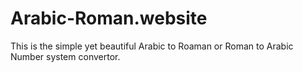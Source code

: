 # Arabic-Roman.website
This is the simple yet beautiful Arabic to Roaman or Roman to Arabic Number system convertor.
